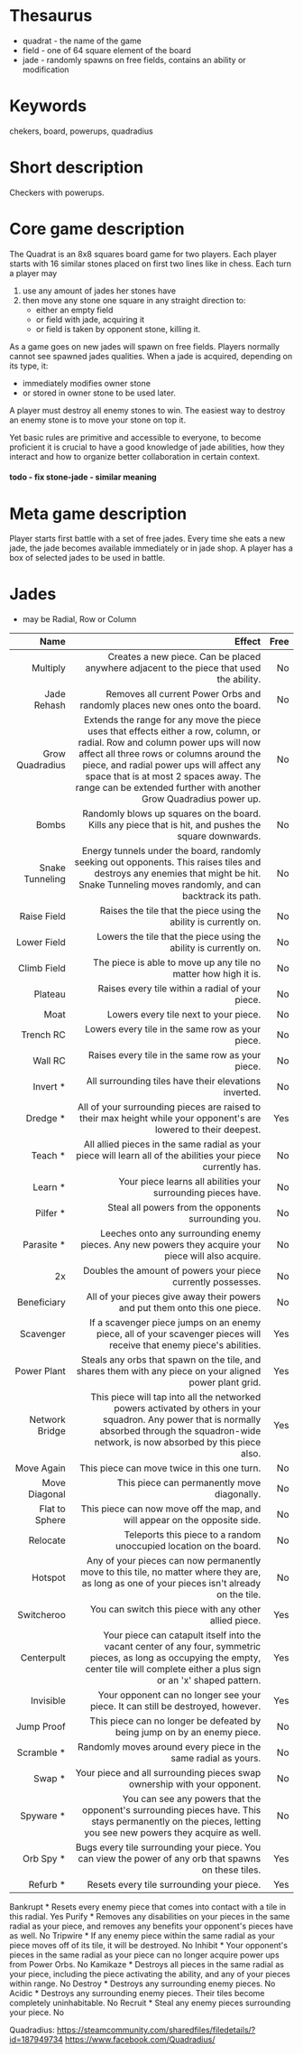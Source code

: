 # Thesaurus
- quadrat - the name of the game
- field   - one of 64 square element of the board
- jade    - randomly spawns on free fields, contains an ability or modification

# Keywords
chekers, board, powerups, quadradius

# Short description
Checkers with powerups.

# Core game description
The Quadrat is an 8x8 squares board game for two players. Each player starts with 16 similar stones placed on first two lines like in chess.
Each turn a player may
1. use any amount of jades her stones have
2. then move any stone one square in any straight direction to:
   - either an empty field
   - or field with jade, acquiring it
   - or field is taken by opponent stone, killing it.

As a game goes on new jades will spawn on free fields. Players normally cannot see spawned jades qualities. When a jade is acquired, depending on its type, it:
- immediately modifies owner stone
- or stored in owner stone to be used later.

A player must destroy all enemy stones to win. The easiest way to destroy an enemy stone is to move your stone on top it.

Yet basic rules are primitive and accessible to everyone, to become proficient it is crucial to have a good knowledge of jade abilities, how they interact and how to organize better collaboration in certain context.

#### todo - fix stone-jade - similar meaning

# Meta game description
Player starts first battle with a set of free jades. Every time she eats a new jade, the jade becomes available immediately or in jade shop.
A player has a box of selected jades to be used in battle.

# Jades
- may be Radial, Row or Column

| Name            | Effect                                     | Free         |
|----------------:|-------------------------------------------:|-------------:|
| Multiply        | Creates a new piece. Can be placed anywhere adjacent to the piece that used the ability.                                   | No           |
| Jade Rehash     | Removes all current Power Orbs and randomly places new ones onto the board.                                                | No           |
| Grow Quadradius | Extends the range for any move the piece uses that effects either a row, column, or radial. Row and column power ups will now affect all three rows or columns around the piece, and radial power ups will affect any space that is at most 2 spaces away. The range can be extended further with another Grow Quadradius power up.                              | No           |
| Bombs           | Randomly blows up squares on the board. Kills any piece that is hit, and pushes the square downwards.                  | No           |
| Snake Tunneling | Energy tunnels under the board, randomly seeking out opponents. This raises tiles and destroys any enemies that might be hit. Snake Tunneling moves randomly, and can backtrack its path.          | No           |
| Raise Field     | Raises the tile that the piece using the ability is currently on.                                                  | No           |
| Lower Field     | Lowers the tile that the piece using the ability is currently on.                                                  | No           |
| Climb Field     | The piece is able to move up any tile no matter how high it is.                                                            | No           |
| Plateau         | Raises every tile within a radial of your piece.                                                                           | No           |
| Moat            | Lowers every tile next to your piece.      | No           |
| Trench RC       | Lowers every tile in the same row as your piece.                                                                           | No           |
| Wall RC         | Raises every tile in the same row as your piece.                                                                           | No           |
| Invert *        | All surrounding tiles have their elevations inverted.                                                                      | No           |
| Dredge *        | All of your surrounding pieces are raised to their max height while your opponent's are lowered to their deepest.     | Yes          |
| Teach *         | All allied pieces in the same radial as your piece will learn all of the abilities your piece currently has.           | No           |
| Learn *         | Your piece learns all abilities your surrounding pieces have.                                                          | No           |
| Pilfer *        | Steal all powers from the opponents surrounding you.                                                                       | No           |
| Parasite *      | Leeches onto any surrounding enemy pieces. Any new powers they acquire your piece will also acquire.                     | No           |
| 2x              | Doubles the amount of powers your piece currently possesses.                                                     | No           |
| Beneficiary     | All of your pieces give away their powers and put them onto this one piece.                                                | No           |
| Scavenger       | If a scavenger piece jumps on an enemy piece, all of your scavenger pieces will receive that enemy piece's abilities.    | Yes          |
| Power Plant     | Steals any orbs that spawn on the tile, and shares them with any piece on your aligned power plant grid.               | Yes          |
| Network Bridge  | This piece will tap into all the networked powers activated by others in your squadron. Any power that is normally absorbed through the squadron-wide network, is now absorbed by this piece also.     | Yes          |
| Move Again      | This piece can move twice in this one turn.| No           |
| Move Diagonal   | This piece can permanently move diagonally.| No           |
| Flat to Sphere  | This piece can now move off the map, and will appear on the opposite side.                                                 | No           |
| Relocate        | Teleports this piece to a random unoccupied location on the board.                                                         | No           |
| Hotspot         | Any of your pieces can now permanently move to this tile, no matter where they are, as long as one of your pieces isn't already on the tile.                                                          | No           |
| Switcheroo      | You can switch this piece with any other allied piece.                                                                     | Yes          |
| Centerpult      | Your piece can catapult itself into the vacant center of any four, symmetric pieces, as long as occupying the empty, center tile will complete either a plus sign or an 'x' shaped pattern. | Yes          |
| Invisible | Your opponent can no longer see your piece. It can still be destroyed, however. | Yes |
| Jump Proof | This piece can no longer be defeated by being jump on by an enemy piece. | No |
| Scramble * | Randomly moves around every piece in the same radial as yours. | No |
| Swap * | Your piece and all surrounding pieces swap ownership with your opponent. | No |
| Spyware * | You can see any powers that the opponent's surrounding pieces have. This stays permanently on the pieces, letting you see new powers they acquire as well. | No |
| Orb Spy * | Bugs every tile surrounding your piece. You can view the power of any orb that spawns on these tiles. | Yes |
| Refurb * | Resets every tile surrounding your piece. | Yes |
Bankrupt *
Resets every enemy piece that comes into contact with a tile in this radial.
Yes
Purify *
Removes any disabilities on your pieces in the same radial as your piece, and removes any benefits your opponent's pieces have as well.
No
Tripwire *
If any enemy piece within the same radial as your piece moves off of its tile, it will be destroyed.
No
Inhibit *
Your opponent's pieces in the same radial as your piece can no longer acquire power ups from Power Orbs.
No
Kamikaze *
Destroys all pieces in the same radial as your piece, including the piece activating the ability, and any of your pieces within range.
No
Destroy *
Destroys any surrounding enemy pieces.
No
Acidic *
Destroys any surrounding enemy pieces. Their tiles become completely uninhabitable.
No
Recruit *
Steal any enemy pieces surrounding your piece.
No

Quadradius:
https://steamcommunity.com/sharedfiles/filedetails/?id=187949734
https://www.facebook.com/Quadradius/